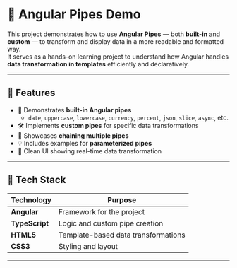# 🧪 Angular Pipes Demo

This project demonstrates how to use **Angular Pipes** — both **built-in** and **custom** — to transform and display data in a more readable and formatted way.  
It serves as a hands-on learning project to understand how Angular handles **data transformation in templates** efficiently and declaratively.

---

## 🚀 Features

- 🧩 Demonstrates **built-in Angular pipes**
  - `date`, `uppercase`, `lowercase`, `currency`, `percent`, `json`, `slice`, `async`, etc.
- 🛠️ Implements **custom pipes** for specific data transformations
- 🔁 Showcases **chaining multiple pipes**
- 💡 Includes examples for **parameterized pipes**
- 🎨 Clean UI showing real-time data transformation

---

## 🧰 Tech Stack

| Technology | Purpose |
|-------------|----------|
| **Angular** | Framework for the project |
| **TypeScript** | Logic and custom pipe creation |
| **HTML5** | Template-based data transformations |
| **CSS3** | Styling and layout |

---

